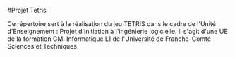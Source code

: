 #Projet Tetris

Ce répertoire sert à la réalisation du jeu TETRIS 
dans le cadre de l'Unité d'Enseignement :
Projet d'initiation à l'ingénierie logicielle.
Il s'agit d'une UE de la formation CMI Informatique L1
de l'Université de Franche-Comté Sciences et Techniques.

